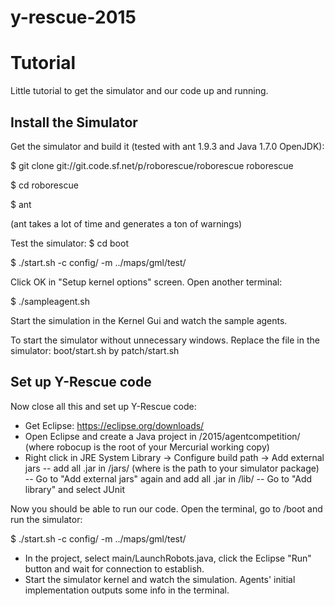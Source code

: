 # y-rescue-2015
# Tutorial

Little tutorial to get the simulator and our code up and running.

## Install the Simulator
Get the simulator and build it (tested with ant 1.9.3 and Java 1.7.0 OpenJDK):

$ git clone git://git.code.sf.net/p/roborescue/roborescue roborescue

$ cd roborescue

$ ant 

(ant takes a lot of time and generates a ton of warnings)

Test the simulator:
$ cd boot

$ ./start.sh -c config/ -m ../maps/gml/test/

Click OK in "Setup kernel options" screen.
Open another terminal:
 
$ ./sampleagent.sh

Start the simulation in the Kernel Gui and watch the sample agents.

To start the simulator without unnecessary windows.
Replace the file in the simulator: boot/start.sh by patch/start.sh


## Set up Y-Rescue code
Now close all this and set up Y-Rescue code:
 
- Get Eclipse: https://eclipse.org/downloads/
- Open Eclipse and create a Java project in <robocup>/2015/agentcompetition/ (where robocup is the root of your Mercurial working copy)
- Right click in JRE System Library -> Configure build path -> Add external jars
-- add all .jar in <RCR>/jars/ (where <RCR> is the path to your simulator package)
-- Go to "Add external jars" again and add all .jar in <RCR>/lib/
-- Go to "Add library" and select JUnit

Now you should be able to run our code. 
Open the terminal, go to <RCR>/boot and run the simulator:

$ ./start.sh -c config/ -m ../maps/gml/test/

- In the project, select main/LaunchRobots.java, click the Eclipse "Run" button and wait for connection to establish.
- Start the simulator kernel and watch the simulation. Agents' initial implementation outputs some info in the terminal.



